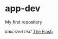 # app-dev
My first repository

*italicized text*
[The Flash](https://en.wikipedia.org/wiki/The_Flash_(2014_TV_series))
